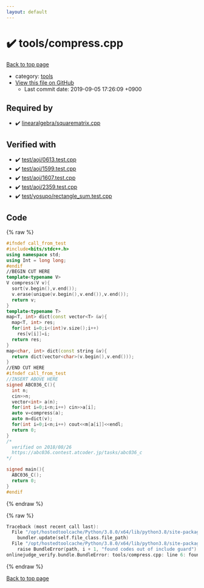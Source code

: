 ```yaml
---
layout: default
---
```


<!-- mathjax config similar to math.stackexchange -->
<script type="text/javascript" async
  src="https://cdnjs.cloudflare.com/ajax/libs/mathjax/2.7.5/MathJax.js?config=TeX-MML-AM_CHTML">
</script>
<script type="text/x-mathjax-config">
  MathJax.Hub.Config({
    TeX: { equationNumbers: { autoNumber: "AMS" }},
    tex2jax: {
      inlineMath: [ ['$','$'] ],
      processEscapes: true
    },
    "HTML-CSS": { matchFontHeight: false },
    displayAlign: "left",
    displayIndent: "2em"
  });
</script>

<script type="text/javascript" src="https://cdnjs.cloudflare.com/ajax/libs/jquery/3.4.1/jquery.min.js"></script>
<script src="https://cdn.jsdelivr.net/npm/jquery-balloon-js@1.1.2/jquery.balloon.min.js" integrity="sha256-ZEYs9VrgAeNuPvs15E39OsyOJaIkXEEt10fzxJ20+2I=" crossorigin="anonymous"></script>
<script type="text/javascript" src="../../assets/js/copy-button.js"></script>
<link rel="stylesheet" href="../../assets/css/copy-button.css" />


# :heavy_check_mark: tools/compress.cpp

<a href="../../index.html">Back to top page</a>

* category: <a href="../../index.html#4a931512ce65bdc9ca6808adf92d8783">tools</a>
* <a href="{{ site.github.repository_url }}/blob/master/tools/compress.cpp">View this file on GitHub</a>
    - Last commit date: 2019-09-05 17:26:09 +0900




## Required by

* :heavy_check_mark: <a href="../linearalgebra/squarematrix.cpp.html">linearalgebra/squarematrix.cpp</a>


## Verified with

* :heavy_check_mark: <a href="../../verify/test/aoj/0613.test.cpp.html">test/aoj/0613.test.cpp</a>
* :heavy_check_mark: <a href="../../verify/test/aoj/1599.test.cpp.html">test/aoj/1599.test.cpp</a>
* :heavy_check_mark: <a href="../../verify/test/aoj/1607.test.cpp.html">test/aoj/1607.test.cpp</a>
* :heavy_check_mark: <a href="../../verify/test/aoj/2359.test.cpp.html">test/aoj/2359.test.cpp</a>
* :heavy_check_mark: <a href="../../verify/test/yosupo/rectangle_sum.test.cpp.html">test/yosupo/rectangle_sum.test.cpp</a>


## Code

<a id="unbundled"></a>
{% raw %}
```cpp
#ifndef call_from_test
#include<bits/stdc++.h>
using namespace std;
using Int = long long;
#endif
//BEGIN CUT HERE
template<typename V>
V compress(V v){
  sort(v.begin(),v.end());
  v.erase(unique(v.begin(),v.end()),v.end());
  return v;
}
template<typename T>
map<T, int> dict(const vector<T> &v){
  map<T, int> res;
  for(int i=0;i<(int)v.size();i++)
    res[v[i]]=i;
  return res;
}
map<char, int> dict(const string &v){
  return dict(vector<char>(v.begin(),v.end()));
}
//END CUT HERE
#ifndef call_from_test
//INSERT ABOVE HERE
signed ABC036_C(){
  int n;
  cin>>n;
  vector<int> a(n);
  for(int i=0;i<n;i++) cin>>a[i];
  auto v=compress(a);
  auto m=dict(v);
  for(int i=0;i<n;i++) cout<<m[a[i]]<<endl;
  return 0;
}
/*
  verified on 2018/08/26
  https://abc036.contest.atcoder.jp/tasks/abc036_c
*/

signed main(){
  ABC036_C();
  return 0;
}
#endif

```
{% endraw %}

<a id="bundled"></a>
{% raw %}
```cpp
Traceback (most recent call last):
  File "/opt/hostedtoolcache/Python/3.8.0/x64/lib/python3.8/site-packages/onlinejudge_verify/docs.py", line 345, in write_contents
    bundler.update(self.file_class.file_path)
  File "/opt/hostedtoolcache/Python/3.8.0/x64/lib/python3.8/site-packages/onlinejudge_verify/bundle.py", line 125, in update
    raise BundleError(path, i + 1, "found codes out of include guard")
onlinejudge_verify.bundle.BundleError: tools/compress.cpp: line 6: found codes out of include guard

```
{% endraw %}

<a href="../../index.html">Back to top page</a>

